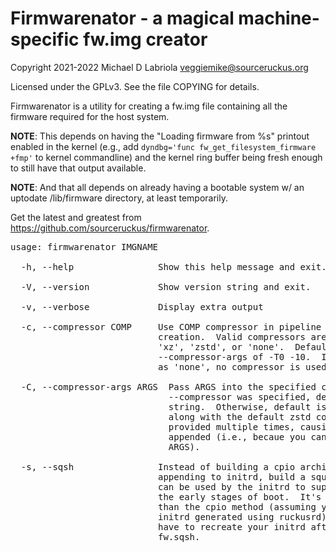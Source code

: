 Firmwarenator - a magical machine-specific fw.img creator
=========================================================

Copyright 2021-2022 Michael D Labriola <veggiemike@sourceruckus.org>

Licensed under the GPLv3. See the file COPYING for details. 

Firmwarenator is a utility for creating a fw.img file containing all the
firmware required for the host system.

**NOTE**: This depends on having the "Loading firmware from %s" printout
enabled in the kernel (e.g., add `dyndbg='func fw_get_filesystem_firmware
+fmp'` to kernel commandline) and the kernel ring buffer being fresh enough to
still have that output available.

**NOTE**: And that all depends on already having a bootable system w/ an
uptodate /lib/firmware directory, at least temporarily.

Get the latest and greatest from https://github.com/sourceruckus/firmwarenator.

<pre>
usage: firmwarenator IMGNAME

  -h, --help                Show this help message and exit.

  -V, --version             Show version string and exit.

  -v, --verbose             Display extra output

  -c, --compressor COMP     Use COMP compressor in pipeline during archive
                            creation.  Valid compressors are 'gzip', 'bzip2',
                            'xz', 'zstd', or 'none'.  Default is 'zstd' w/
                            --compressor-args of -T0 -10.  If COMP is specified
                            as 'none', no compressor is used.

  -C, --compressor-args ARGS  Pass ARGS into the specified compressor.  If
                              --compressor was specified, defaults to empty
                              string.  Otherwise, default is '-T0 -10' to go
                              along with the default zstd compressor.  Can be
                              provided multiple times, causing argurments to be
                              appended (i.e., becaue you cannot have spaces in
                              ARGS).

  -s, --sqsh                Instead of building a cpio archive suitable for
                            appending to initrd, build a squashfs image.  This
                            can be used by the initrd to supply firmware during
                            the early stages of boot.  It's arguably better
                            than the cpio method (assuming you're using an
                            initrd generated using ruckusrd), because you don't
                            have to recreate your initrd after updating
                            fw.sqsh.
</pre>

